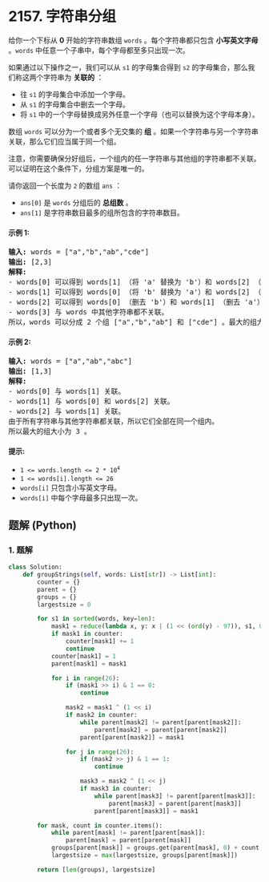 # 2157. 字符串分组
给你一个下标从 **0** 开始的字符串数组 `words` 。每个字符串都只包含 **小写英文字母** 。`words` 中任意一个子串中，每个字母都至多只出现一次。

如果通过以下操作之一，我们可以从 `s1` 的字母集合得到 `s2` 的字母集合，那么我们称这两个字符串为 **关联的** ：
* 往 `s1` 的字母集合中添加一个字母。
* 从 `s1` 的字母集合中删去一个字母。
* 将 `s1` 中的一个字母替换成另外任意一个字母（也可以替换为这个字母本身）。

数组 `words` 可以分为一个或者多个无交集的 **组** 。如果一个字符串与另一个字符串关联，那么它们应当属于同一个组。

注意，你需要确保分好组后，一个组内的任一字符串与其他组的字符串都不关联。可以证明在这个条件下，分组方案是唯一的。

请你返回一个长度为 `2` 的数组 `ans` ：
* `ans[0]` 是 `words` 分组后的 **总组数** 。
* `ans[1]` 是字符串数目最多的组所包含的字符串数目。

#### 示例 1:
<pre>
<strong>输入:</strong> words = ["a","b","ab","cde"]
<strong>输出:</strong> [2,3]
<strong>解释:</strong>
- words[0] 可以得到 words[1] （将 'a' 替换为 'b'）和 words[2] （添加 'b'）。所以 words[0] 与 words[1] 和 words[2] 关联。
- words[1] 可以得到 words[0] （将 'b' 替换为 'a'）和 words[2] （添加 'a'）。所以 words[1] 与 words[0] 和 words[2] 关联。
- words[2] 可以得到 words[0] （删去 'b'）和 words[1] （删去 'a'）。所以 words[2] 与 words[0] 和 words[1] 关联。
- words[3] 与 words 中其他字符串都不关联。
所以，words 可以分成 2 个组 ["a","b","ab"] 和 ["cde"] 。最大的组大小为 3 。
</pre>

#### 示例 2:
<pre>
<strong>输入:</strong> words = ["a","ab","abc"]
<strong>输出:</strong> [1,3]
<strong>解释:</strong>
- words[0] 与 words[1] 关联。
- words[1] 与 words[0] 和 words[2] 关联。
- words[2] 与 words[1] 关联。
由于所有字符串与其他字符串都关联，所以它们全部在同一个组内。
所以最大的组大小为 3 。
</pre>

#### 提示:
* <code>1 <= words.length <= 2 * 10<sup>4</sup></code>
* `1 <= words[i].length <= 26`
* `words[i]` 只包含小写英文字母。
* `words[i]` 中每个字母最多只出现一次。

## 题解 (Python)

### 1. 题解
```Python
class Solution:
    def groupStrings(self, words: List[str]) -> List[int]:
        counter = {}
        parent = {}
        groups = {}
        largestsize = 0

        for s1 in sorted(words, key=len):
            mask1 = reduce(lambda x, y: x | (1 << (ord(y) - 97)), s1, 0)
            if mask1 in counter:
                counter[mask1] += 1
                continue
            counter[mask1] = 1
            parent[mask1] = mask1

            for i in range(26):
                if (mask1 >> i) & 1 == 0:
                    continue

                mask2 = mask1 ^ (1 << i)
                if mask2 in counter:
                    while parent[mask2] != parent[parent[mask2]]:
                        parent[mask2] = parent[parent[mask2]]
                    parent[parent[mask2]] = mask1

                for j in range(26):
                    if (mask2 >> j) & 1 == 1:
                        continue

                    mask3 = mask2 ^ (1 << j)
                    if mask3 in counter:
                        while parent[mask3] != parent[parent[mask3]]:
                            parent[mask3] = parent[parent[mask3]]
                        parent[parent[mask3]] = mask1

        for mask, count in counter.items():
            while parent[mask] != parent[parent[mask]]:
                parent[mask] = parent[parent[mask]]
            groups[parent[mask]] = groups.get(parent[mask], 0) + count
            largestsize = max(largestsize, groups[parent[mask]])

        return [len(groups), largestsize]
```
